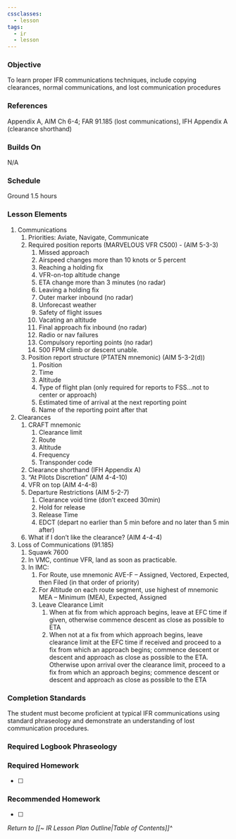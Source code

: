 ```yaml
---
cssclasses:
  - lesson
tags:
  - ir
  - lesson
---
```

### Objective
To learn proper IFR communications techniques, include copying clearances, normal communications, and lost communication procedures 

### References
Appendix A, AIM Ch 6-4; FAR 91.185 (lost communications), IFH Appendix A (clearance shorthand)

### Builds On
N/A

### Schedule
Ground 1.5 hours 

### Lesson Elements
1. Communications
	1. Priorities: Aviate, Navigate, Communicate 
	2. Required position reports (MARVELOUS VFR C500) - (AIM 5-3-3)
		1. Missed approach
		2. Airspeed changes more than 10 knots or 5 percent
		3. Reaching a holding fix
		4. VFR-on-top altitude change
		5. ETA change more than 3 minutes (no radar)
		6. Leaving a holding fix
		7. Outer marker inbound (no radar)
		8. Unforecast weather
		9. Safety of flight issues
		10. Vacating an altitude
		11. Final approach fix inbound (no radar)
		12. Radio or nav failures
		13. Compulsory reporting points (no radar)
		14. 500 FPM climb or descent unable. 
	3. Position report structure (PTATEN mnemonic) (AIM 5-3-2(d))
		1. Position
		2. Time
		3. Altitude
		4. Type of flight plan (only required for reports to FSS…not to center or approach)
		5. Estimated time of arrival at the next reporting point
		6. Name of the reporting point after that
2. Clearances 
	1. CRAFT mnemonic 
		1. Clearance limit 
		2. Route 
		3. Altitude 
		4. Frequency 
		5. Transponder code 
	2. Clearance shorthand (IFH Appendix A)
	3. “At Pilots Discretion” (AIM 4-4-10)
	4. VFR on top (AIM 4-4-8)
	5. Departure Restrictions (AIM 5-2-7)
		1. Clearance void time (don’t exceed 30min)
		2. Hold for release 
		3. Release Time
		4. EDCT (depart no earlier than 5 min before and no later than 5 min after)
	6. What if I don’t like the clearance? (AIM 4-4-4)
3. Loss of Communications (91.185)
	1. Squawk 7600 
	2. In VMC, continue VFR, land as soon as practicable. 
	3. In IMC: 
		1. For Route, use mnemonic AVE-F – Assigned, Vectored, Expected, then Filed (in that order of priority) 
		2. For Altitude on each route segment, use highest of mnemonic MEA – Minimum (MEA), Expected, Assigned 
		3. Leave Clearance Limit
			1. When at fix from which approach begins, leave at EFC time if given, otherwise commence descent as close as possible to ETA
			2. When not at a fix from which approach begins, leave clearance limit at the EFC time if received and proceed to a fix from which an approach begins; commence descent or descent and approach as close as possible to the ETA. Otherwise upon arrival over the clearance limit, proceed to a fix from which an approach begins; commence descent or descent and approach as close as possible to the ETA




  

### Completion Standards
The student must become proficient at typical IFR communications using standard phraseology and demonstrate an understanding of lost communication procedures.

### Required Logbook Phraseology

### Required Homework
- [ ] 

### Recommended Homework
- [ ] 

*Return to [[~ IR Lesson Plan Outline|Table of Contents]]^*